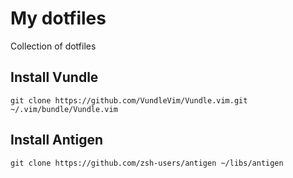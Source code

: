 # My dotfiles
Collection of dotfiles

## Install Vundle
`git clone https://github.com/VundleVim/Vundle.vim.git ~/.vim/bundle/Vundle.vim`

## Install Antigen
`git clone https://github.com/zsh-users/antigen ~/libs/antigen`
